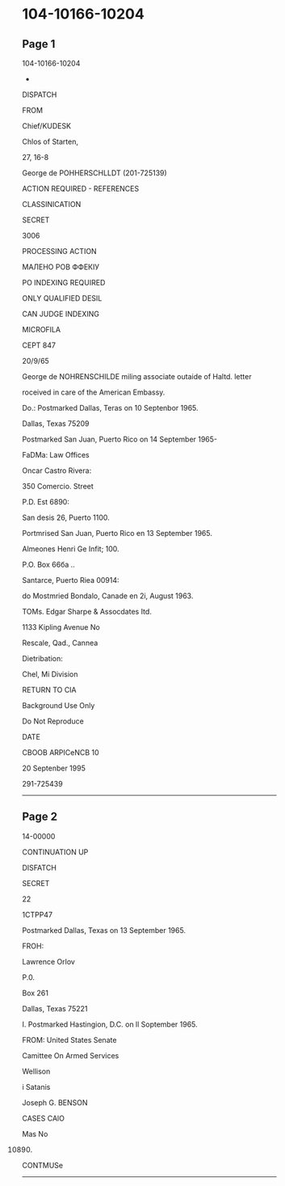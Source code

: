 # 104-10166-10204

## Page 1

104-10166-10204

-

DISPATCH

FROM

Chief/KUDESK

Chlos of Starten,

27, 16-8

George de POHHERSCHLLDT (201-725139)

ACTION REQUIRED - REFERENCES

CLASSINICATION

SECRET

3006

PROCESSING ACTION

МАЛЕНО РОВ ФФЕКІУ

PO INDEXING REQUIRED

ONLY QUALIFIED DESIL

CAN JUDGE INDEXING

MICROFILA

CEPT 847

20/9/65

George de NOHRENSCHILDE miling associate outaide of Haltd. letter

roceived in care of the American Embassy.

Do.: Postmarked Dallas, Teras on 10 Septenbor 1965.

Dallas, Texas 75209

Postmarked San Juan, Puerto Rico on 14 September 1965-

FaDMa: Law Offices

Oncar Castro Rivera:

350 Comercio. Street

P.D. Est 6890:

San desis 26, Puerto 1100.

Portmrised San Juan, Puerto Rico en 13 September 1965.

Almeones Henri Ge Infit; 100.

Р.О. Вох 66ба ..

Santarce, Puerto Riea 00914:

do Mostmried Bondalo, Canade en 2i, August 1963.

TOMs. Edgar Sharpe & Assocdates Itd.

1133 Kipling Avenue No

Rescale, Qad., Cannea

Dietribation:

Chel, Mi Division

RETURN TO CIA

Background Use Only

Do Not Reproduce

DATE

СВООВ ARPIСеNСВ 10

20 Septenber 1995

291-725439

---

## Page 2

14-00000

CONTINUATION UP

DISFATCH

SECRET

22

1CTPP47

Postmarked Dallas, Texas on 13 September 1965.

FROH:

Lawrence Orlov

P.0.

Box 261

Dallas, Texas 75221

I. Postmarked Hastingion, D.C. on ll Soptember 1965.

FROM: United States Senate

Camittee On Armed Services

Wellison

i Satanis

Joseph G. BENSON

CASES CAlO

Mas No

10890.

CONTMUSe

---

